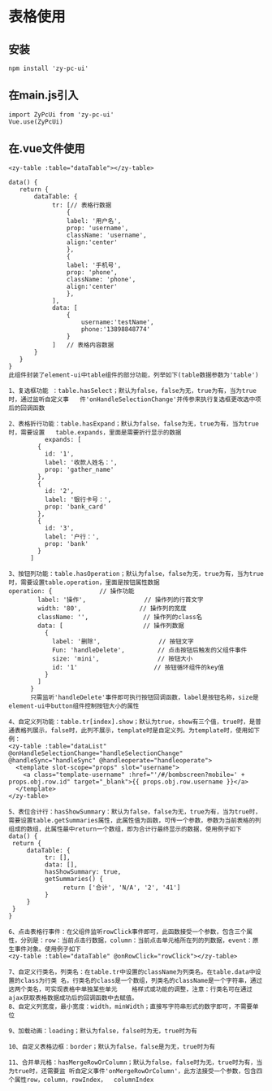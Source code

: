 # 表格使用
## 安装
    npm install 'zy-pc-ui'
    
## 在main.js引入
    import ZyPcUi from 'zy-pc-ui'
    Vue.use(ZyPcUi)
    
## 在.vue文件使用
    <zy-table :table="dataTable"></zy-table>

    data() {
       return {
           dataTable: {
                tr: [// 表格行数据
                    {
                    label: '用户名',
                    prop: 'username',
                    className: 'username',
                    align:'center'
                    },
                    {
                    label: '手机号',
                    prop: 'phone',
                    className: 'phone',
                    align:'center'
                    },
                ],       
                data: [
                    {
                        username:'testName',
                        phone:'13898848774'
                    }
                ]   // 表格内容数据
           }
       }
    }
    此组件封装了element-ui中table组件的部分功能，列举如下(table数据参数为'table')

    1、复选框功能 ：table.hasSelect；默认为false，false为无，true为有，当为true时，通过监听自定义事   件'onHandleSelectionChange'并传参来执行复选框更改选中项后的回调函数

    2、表格折行功能：table.hasExpand；默认为false，false为无，true为有，当为true时，需要设置   table.expands，里面是需要折行显示的数据
              expands: [
            {
              id: '1',
              label: '收款人姓名：',
              prop: 'gather_name'
            },
            {
              id: '2',
              label: '银行卡号：',
              prop: 'bank_card'
            },
            {
              id: '3',
              label: '户行：',
              prop: 'bank'
            }
          ]

    3、按钮列功能：table.hasOperation；默认为false，false为无，true为有，当为true时，需要设置table.operation，里面是按钮属性数据
    operation: {             // 操作功能
            label: '操作',                // 操作列的行首文字
            width: '80',                // 操作列的宽度
            className: '',               // 操作列的class名
            data: [                      // 操作列数据
              {
                label: '删除',                // 按钮文字
                Fun: 'handleDelete',         // 点击按钮后触发的父组件事件
                size: 'mini',                // 按钮大小
                id: '1'                     // 按钮循环组件的key值
              }
            ]
          }
          只需监听'handleDelete'事件即可执行按钮回调函数，label是按钮名称，size是element-ui中button组件控制按钮大小的属性

    4、自定义列功能：table.tr[index].show；默认为true，show有三个值，true时，是普通表格列展示，false时，此列不展示，template时是自定义列。为template时，使用如下例：
    <zy-table :table="dataList" @onHandleSelectionChange="handleSelectionChange" @handleSync="handleSync" @handleoperate="handleoperate">
      <template slot-scope="props" slot="username">
        <a class="template-username" :href="'/#/bombscreen?mobile=' + props.obj.row.id" target="_blank">{{ props.obj.row.username }}</a>
      </template>
    </zy-table>

    5、表位合计行：hasShowSummary：默认为false，false为无，true为有，当为true时，需要设置table.getSummaries属性，此属性值为函数，可传一个参数，参数为当前表格的列组成的数组，此属性最中return一个数组，即为合计行最终显示的数据，使用例子如下
    data() {
     return {
         dataTable: {
              tr: [],
              data: [],
              hasShowSummary: true,
              getSummaries() {
                   return ['合计', 'N/A', '2', '41']
              }
         }
     }
    }

    6、点击表格行事件：在父组件监听rowClick事件即可，此函数接受一个参数，包含三个属性，分别是：row：当前点击行数据，column：当前点击单元格所在列的列数据，event：原生事件对象。使用例子如下
    <zy-table :table="dataTable" @onRowClick="rowClick"></zy-table>
    
    7、自定义行类名，列类名：在table.tr中设置的className为列类名，在table.data中设置的class为行类 名，行类名的class是一个数组，列类名的className是一个字符串，通过这两个类名，可实现表格中单独某些单元    格样式或功能的调整，注意：行类名可在通过ajax获取表格数据成功后的回调函数中去赋值。
    8、自定义列宽度，最小宽度：width，minWidth；直接写字符串形式的数字即可，不需要单位

    9、加载动画：loading；默认为false，false时为无，true时为有

    10、自定义表格边框：border；默认为false，false是为无，true时为有

    11、合并单元格：hasMergeRowOrColumn；默认为false，false时为无，true时为有，当为true时，还需要监 听自定义事件'onMergeRowOrColumn'，此方法接受一个参数，包含四个属性row，column，rowIndex，  columnIndex
